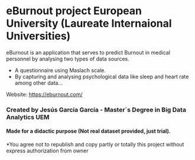 # eBurnout project European University (Laureate Internaional Universities)
eBurnout is an application that serves to predict Burnout in medical personnel by analysing two types of data sources.
* A questionnaire using Maslach scale.
* By capturing and analysing psychological data like sleep and heart rate among other data...

Website: https://eburnout.com/
### Created by Jesús García García - Master´s Degree in Big Data Analytics UEM
#### Made for a didactic purpose (Not real dataset provided, just trial).
*You agree not to republish and copy partly or totally this project without express authorization from owner
